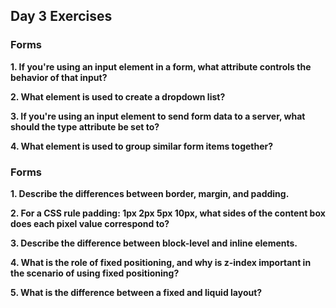 ## Day 3 Exercises

### Forms

**1. If you're using an input element in a form, what attribute controls the behavior of that input?**

**2. What element is used to create a dropdown list?**

**3. If you're using an input element to send form data to a server, what should the type attribute be set to?**

**4. What element is used to group similar form items together?**

### Forms

**1. Describe the differences between border, margin, and padding.**

**2. For a CSS rule padding: 1px 2px 5px 10px, what sides of the content box does each pixel value correspond to?**

**3. Describe the difference between block-level and inline elements.**

**4. What is the role of fixed positioning, and why is z-index important in the scenario of using fixed positioning?**

**5. What is the difference between a fixed and liquid layout?**
